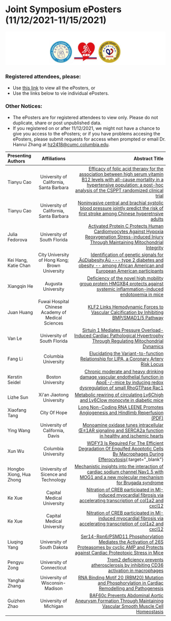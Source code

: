 # Joint Symposium ePosters (11/12/2021-11/15/2021)

![Banner](/CAAC-ACRE-CNAHA.png)


### Registered attendees, please:
* Use [this link](https://drive.google.com/drive/folders/1WvXVpRDJVo-DctaEkfnqUXAZIa2Vwe0kre-OSpFlvqLii1_9Q7lfiQPD-MHJ8Yg7_HTinAJf?usp=sharing) to view all the ePosters, or
* Use the links below to vie individual ePosters.

### Other Notices:
* The ePosters are for registered attendees to view only. Please do not duplicate, share or post unpublished data. 
* If you registered on or after 11/12/2021, we might not have a chance to give you access to the ePosters; or if you have problems accesing the ePosters, please submit requests for access when prompted or email Dr. Hanrui Zhang at hz2418@cumc.columbia.edu. 


| Presenting Authors      | Affiliations     | Abstract Title    |
| :------------- | :----------: | -----------: |
| Tianyu Cao| 	University of California, Santa Barbara | [Efficacy of folic acid therapy for the association between high serum vitamin B12 levels with all-cause mortality in a hypertensive population: a post-hoc analysis of the CSPPT randomized clinical trial](https://drive.google.com/u/0/open?usp=forms_web&id=1N_uKIlML583pz4Gp1rdlJ1DrQIHlJtKk) |
| Tianyu Cao	| University of California, Santa Barbara | [Noninvasive central and brachial systolic blood pressure jointly predict the risk of first stroke among Chinese hyperetnsive adults](https://drive.google.com/u/0/open?usp=forms_web&id=1vy-ggYjRTLbyFhIu-dhCXJLobmMJ5Exb) |
|Julia Fedorova	| University of South Florida | [Activated Protein C Protects Human Cardiomyocytes Against Hypoxia Reoxygenation Stress-induced Injury Through Maintaining Mitochondrial Integrity](https://drive.google.com/u/0/open?usp=forms_web&id=17zTRl4aGcFTA_KQBepeJxFTw9msC2r7K) |
|Kei Hang, Katie Chan	|City University of Hong Kong; Brown University |	[Identification of genetic signals for ‚ÄúDiabesity‚Äù --- type 2 diabetes and obesity -- among African American and European American participants](https://drive.google.com/u/0/open?usp=forms_web&id=1XYoDfARCQvsX2pYh8V2STJ08xvrzv_nL) |
| Xiangqin He	 | Augusta University|	[Deficiency of the novel high mobility group protein HMGXB4 protects against systemic inflammation-induced endotoxemia in mice](https://drive.google.com/u/0/open?usp=forms_web&id=1aEzJr5O2etTzyeaCuL-TOkj56Kr_jAyE) |
|Juan Huang |	Fuwai Hospital Chinese Academy of Medical Sciences | [KLF2 Links Hemodynamic Forces to Vascular Calcification by Inhibiting BMP/SMAD1/5 Pathway](https://drive.google.com/u/0/open?usp=forms_web&id=1MVVaRi_PC78V2Xq1Lz0L646Q4Ujpnf3H) |
|Van Le	|University of South Florida | [Sirtuin 1 Mediates Pressure Overload-Induced Cardiac Pathological Hypertrophy Through Regulating Mitochondrial Dynamics](https://drive.google.com/u/0/open?usp=forms_web&id=181fQHaOWkRrKzc94lPDy52vh_jpuUCs_) |
|Fang Li	|Columbia University |	[Elucidating the Variant-to-function Relationship for LIPA, a Coronary Artery Risk Locus](https://drive.google.com/u/0/open?usp=forms_web&id=1CnMmKAz0bAmuAn0LBe7PiaGBjLpth4yp) |
| Kerstin Seidel |	Boston University| [Chronic moderate and heavy drinking damage vascular endothelial function in ApoE-/-mice by inducing redox dysregulation of small RhoGTPase Rac1](https://drive.google.com/u/0/open?usp=forms_web&id=18zFReWtYd3VLlqeImlmZWjQxKOFG3tAy) |
| Lizhe Sun	| Xi'an Jiaotong University | [Metabolic rewiring of circulating Ly6Chigh and Ly6Clow monocyte in  diabetic mice](https://drive.google.com/u/0/open?usp=forms_web&id=1RRJ7CNsUZwe4Vq_rfCzTsd_pl-7eICms) |
| Xiaofang Tang |	City Of Hope	| [Long Non-Coding RNA LEENE Promotes Angiogenesis and Hindlimb Reperfusion](https://drive.google.com/u/0/open?usp=forms_web&id=1meC_fCcA3eka38bggXG63RRXmQsNDnHX) [(PDF)](https://drive.google.com/u/0/open?usp=forms_web&id=1gH6VRiXaA7Y-dC_mpolNGjieVRMcGm-l)|
| Ying Wang|	University of California, Davis | [Monoamine oxidase tunes intracellular Œ≤1AR signaling and SERCA2a function in healthy and ischemic hearts](https://drive.google.com/u/0/open?usp=forms_web&id=17Wy-f0_x767E5obhZSP9aHANgjf1US6y) |
| Xun Wu	| Columbia University	| [WDFY3 Is Required For The Efficient Degradation Of Engulfed Apoptotic Cells By Macrophages During Efferocytosis](https://drive.google.com/u/0/open?usp=forms_web&id=10jxUL7eqNCDB_CrQ-ssXuB5xLLIqEWu4){:target="_blank"}|
|Hongbo Xiong,	Hua Zhong |University of Sicence and Technology | [Mechanistic insights into the interaction of cardiac sodium channel Nav1.5 with MOG1 and a new molecular mechanism for Brugada syndrome](https://drive.google.com/u/0/open?usp=forms_web&id=1bwiXr3wMB-CiMCbZDQWPhSQLd7-Godgb)|
|Ke Xue|	Capital Medical University |	[Nitration of CREB participated in MI-induced myocardial fibrosis via accelerating transcription of col1a2 and cxcl12](https://drive.google.com/u/0/open?usp=forms_web&id=1EhmGeNUk4kysFlYhb8x62GQ1DZvRKtT_) | 
|Ke Xue|	Capital Medical University |	[Nitration of CREB participated in MI-induced myocardial fibrosis via accelerating transcription of col1a2 and cxcl12](https://drive.google.com/u/0/open?usp=forms_web&id=15E-bmfd_C-KxbHgvqpehSvaD-L5WtjGx)| 
| Liuqing Yang	| University of South Dakota | [Ser14-Rpn6/PSMD11 Phosphorylation Mediates the Activation of 26S Proteasomes by cyclic AMP and Protects against Cardiac Proteotoxic Stress in Mice](https://drive.google.com/u/0/open?usp=forms_web&id=1oO1_1lT_APuG7pXyNAcK7CbTCTHxoqPT) |
|Pengyu Zong|	University of Connecticut|	[Trpm2 deficiency prevents atherosclerosis by inhibiting CD36 activation in macrophages](https://drive.google.com/u/0/open?usp=forms_web&id=1lmEjcjjrVp_9qG6dkTDIi8QWSfWYRcPb)|
|Yanghai Zhang|	University of Wisconsin-Madison | [RNA Binding Motif 20 (RBM20) Mutation and Phosphorylation in Cardiac Remodelling and Pathogenesis](https://drive.google.com/u/0/open?usp=forms_web&id=1CldJeUc2j2pFVb5EUnduJ0C5DrAsLOqi) |
| Guizhen Zhao	| University of Michigan | [BAF60c Prevents Abdominal Aortic Aneurysm Formation Through Maintaining Vascular Smooth Muscle Cell Homeostasis](https://drive.google.com/u/0/open?usp=forms_web&id=1TjJSWnDJ9JoNeS2MgDeku8D6jcRfvkqN) |

